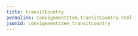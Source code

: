 ```yaml
---
title: transitCountry
permalink: ConsignmentItem.transitCountry.html
jsonid: consignmentitem_transitcountry
---
```

